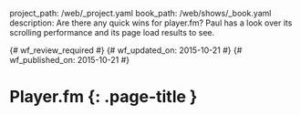 project_path: /web/_project.yaml
book_path: /web/shows/_book.yaml
description: Are there any quick wins for player.fm? Paul has a look over its scrolling performance and its page load results to see.

{# wf_review_required #}
{# wf_updated_on: 2015-10-21 #}
{# wf_published_on: 2015-10-21 #}

# Player.fm {: .page-title }
